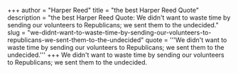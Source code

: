 +++
author = "Harper Reed"
title = "the best Harper Reed Quote"
description = "the best Harper Reed Quote: We didn't want to waste time by sending our volunteers to Republicans; we sent them to the undecided."
slug = "we-didnt-want-to-waste-time-by-sending-our-volunteers-to-republicans-we-sent-them-to-the-undecided"
quote = '''We didn't want to waste time by sending our volunteers to Republicans; we sent them to the undecided.'''
+++
We didn't want to waste time by sending our volunteers to Republicans; we sent them to the undecided.
